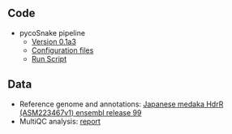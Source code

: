 ## Code

* pycoSnake pipeline
    * [Version 0.1a3](https://github.com/a-slide/pycoSnake/tree/6d248c0fddfedd8f27d59b59f94f63f64d16e9bd)
    * [Configuration files](https://birneylab.github.io/MIKK_genome_paper_analysis/Nanopore_processing/code/cluster_config.yaml)
    * [Run Script](https://birneylab.github.io/MIKK_genome_paper_analysis/Nanopore_processing/code/Run_pycoSnake.sh)

## Data

* Reference genome and annotations: [Japanese medaka HdrR (ASM223467v1) ensembl release 99](https://www.ensembl.org/Oryzias_latipes/Info/Index)
* MultiQC analysis: [report](https://birneylab.github.io/MIKK_genome_paper_analysis/Nanopore_processing/data/multiqc_report.html)
